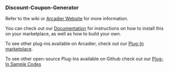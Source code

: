 ### Discount-Coupon-Generator
Refer to the wiki or [Arcadier Website](https://support.arcadier.com/hc/en-us/articles/360030008454) for more information.

You can check out our [Documentation](api.arcadier.com) for instructions on how to install this on your marketplace, as well as how to build your own.

To see other plug-ins available on Arcadier, check out our [Plug-In marketplace](https://api.arcadier.com/plug-in-marketplace/).

To see other open-source Plug-Ins available on Github check out our [Plug-In Sample Codes](https://github.com/Arcadier/Plug-In-Sample-Codes)
